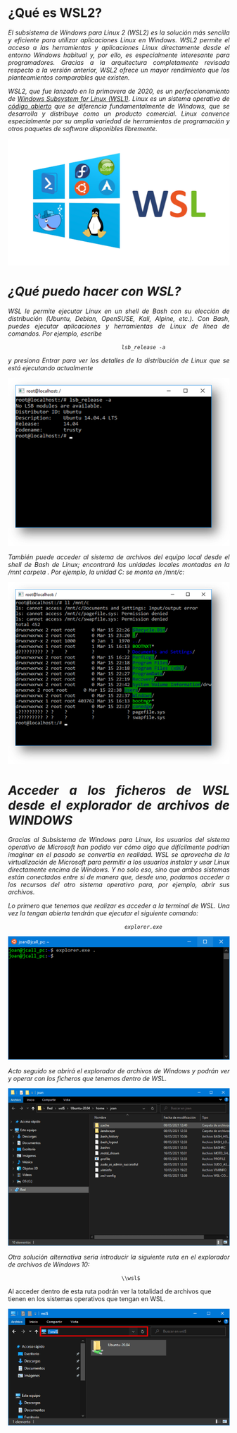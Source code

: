 # <b>¿Qué es WSL2?</b>

<cite style="display:block; text-align: justify">
El subsistema de Windows para Linux 2 (WSL2) es la solución más sencilla y eficiente para utilizar aplicaciones Linux en Windows. WSL2 permite el acceso a las herramientas y aplicaciones Linux directamente desde el entorno Windows habitual y, por ello, es especialmente interesante para programadores. Gracias a la arquitectura completamente revisada respecto a la versión anterior, WSL2 ofrece un mayor rendimiento que los planteamientos comparables que existen.

WSL2, que fue lanzado en la primavera de 2020, es un perfeccionamiento de [Windows Subsystem for Linux (WSL1)][1_0]. Linux es un sistema operativo de [código abierto][1_1] que se diferencia fundamentalmente de Windows, que se desarrolla y distribuye como un producto comercial. Linux convence especialmente por su amplia variedad de herramientas de programación y otros paquetes de software disponibles libremente.</cite>

![Arquitectura WSL2](img_Arq/img_1.jpg) 

[1_0]:https://www.ionos.es/digitalguide/servidores/know-how/windows-subsystem-for-linux-wsl/

[1_1]:https://www.ionos.es/digitalguide/servidores/know-how/que-es-el-open-source-o-codigo-abierto/

# <b>¿Qué puedo hacer con WSL?</b>

<cite style="display:block; text-align: justify">WSL le permite ejecutar Linux en un shell de Bash con su elección de distribución (Ubuntu, Debian, OpenSUSE, Kali, Alpine, etc.). Con Bash, puedes ejecutar aplicaciones y herramientas de Linux de línea de comandos. Por ejemplo, escribe
                        
                                        lsb_release -a 
y presiona Entrar para ver los detalles de la distribución de Linux que se está ejecutando actualmente</cite>

![Arquitectura WSL2](img_Arq/img_2.png)

<cite style="display:block; text-align: justify">También puede acceder al sistema de archivos del equipo local desde el shell de Bash de Linux; encontrará las unidades locales montadas en la /mnt carpeta . Por ejemplo, la unidad C: se monta en /mnt/c:</cite>

![Arquitectura WSL2](img_Arq/img_3.png)

# <b>Acceder a los ficheros de WSL desde el explorador de archivos de WINDOWS</b>

<cite style="display:block; text-align: justify">Gracias al Subsistema de Windows para Linux, los usuarios del sistema operativo de Microsoft han podido ver cómo algo que difícilmente podrían imaginar en el pasado se convertía en realidad. WSL se aprovecha de la virtualización de Microsoft para permitir a los usuarios instalar y usar Linux directamente encima de Windows. Y no solo eso, sino que ambos sistemas están conectados entre sí de manera que, desde uno, podamos acceder a los recursos del otro sistema operativo para, por ejemplo, abrir sus archivos.

Lo primero que tenemos que realizar es acceder a la terminal de WSL. Una vez la tengan abierta tendrán que ejecutar el siguiente comando:

                                         explorer.exe
</cite>

![Arquitectura WSL2](img_Arq/img_4.png)

<cite style="display:block; text-align: justify">Acto seguido se abrirá el explorador de archivos de Windows y podrán ver y operar con los ficheros que tenemos dentro de WSL.
</cite>

![Arquitectura WSL2](img_Arq/img_5.png)

<cite style="display:block; text-align: justify">Otra solución alternativa seria introducir la siguiente ruta en el explorador de archivos de Windows 10:

                                        \\wsl$
Al acceder dentro de esta ruta podrán ver la totalidad de archivos que tienen en los sistemas operativos que tengan en WSL.</cite>

![Arquitectura WSL2](img_Arq/img_6.png)
